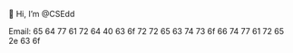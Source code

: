 👋 Hi, I’m @CSEdd

Email: 65 64 77 61 72 64 40 63 6f 72 72 65 63 74 73 6f 66 74 77 61 72 65 2e 63 6f
